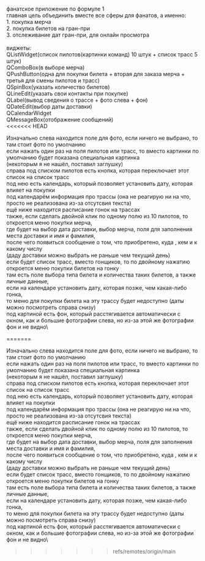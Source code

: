 фанатское приложение по формуле 1\
 главная цель объединить вместе все сферы для фанатов, а именно:\
    1. покупка мерча\
    2. покупка билетов на гран-при\
    3. отслеживание дат гран-при, для онлайн просмотра\
\
виджеты:\
QListWidget(список пилотов(картинки команд) 10 штук + список трасс 5 штук)\
QComboBox(в выборе мерча)\
QPushButton(одна для покупки билета + вторая для заказа мерча + третья для смены пилотов и трасс)\
QSpinBox(указать количество билетов)\
QLineEdit(указать свои контакты при покупке)\
QLabel(вывод сведения о трассе  + фото слева + фон)\
QDateEdit(выбор даты доставки)\
QCalendarWidget\
QMessageBox(отображение сообщений)\
<<<<<<< HEAD

Изначально слева находится поле для фото, если ничего не выбрано, то там стоит фото по умолчанию\
если нажать один раз на поля пилотов или трасс, то вместо картинки по умолчанию будет показана специальная картинка\
(некоторым я не нашёл, поставил заглушку)\
справа под списком пилотов есть кнопка, которая переключает этот список на список трасс\
под нею есть календарь, который позволяет установить дату, которая влияет на покупки\
под календарём информация про трассы (она не реагирую ни на что, просто не реализована из-за отсутсвия текста)\
ещё ниже находится расписание гонок на трассах\
также, если сделать двойной клик по одному полю из 10 пилотов, то откроется меню покупки мерча,\
где будет на выбор дата доставки, выбор мерча, поля для заполнения места доставки и имя и фамилия,\
после чего появиться сообщение о том, что приобретено, куда , кем и к какому числу\
(даду доставки можно выбрать не раньше чем текущий день)\
если будет список трасс, вместо гонщиков, то по двойному нажатию откроется меню покупки билетов на гонку\
там есть поле выбора типа билета и количества таких билетов, а также личные данные,\
если на календаре установить дату, которая позже, чем какая-либо гонка,\
то меню для покупки билета на эту трассу будет недоступно (даты можно посмотреть справа снизу)\
под картиной есть фон, который расстягивается автоматически с окном, как и большие фотографии слева, но из-за этой же фотографии фон и не видно\

=======

Изначально слева находится поле для фото, если ничего не выбрано, то там стоит фото по умолчанию\
если нажать один раз на поля пилотов или трасс, то вместо картинки по умолчанию будет показана специальная картинка\
(некоторым я не нашёл, поставил заглушку)\
справа под списком пилотов есть кнопка, которая переключает этот список на список трасс\
под нею есть календарь, который позволяет установить дату, которая влияет на покупки\
под календарём информация про трассы (она не реагирую ни на что, просто не реализована из-за отсутсвия текста)\
ещё ниже находится расписание гонок на трассах\
также, если сделать двойной клик по одному полю из 10 пилотов, то откроется меню покупки мерча,\
где будет на выбор дата доставки, выбор мерча, поля для заполнения места доставки и имя и фамилия,\
после чего появиться сообщение о том, что приобретено, куда , кем и к какому числу\
(даду доставки можно выбрать не раньше чем текущий день)\
если будет список трасс, вместо гонщиков, то по двойному нажатию откроется меню покупки билетов на гонку\
там есть поле выбора типа билета и количества таких билетов, а также личные данные,\
если на календаре установить дату, которая позже, чем какая-либо гонка,\
то меню для покупки билета на эту трассу будет недоступно (даты можно посмотреть справа снизу)\
под картиной есть фон, который расстягивается автоматически с окном, как и большие фотографии слева, но из-за этой же фотографии фон и не видно\
>>>>>>> refs/remotes/origin/main
